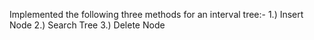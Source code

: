 Implemented the following three methods for an interval tree:-
1.) Insert Node
2.) Search Tree
3.) Delete Node
